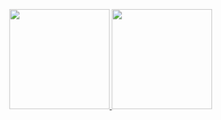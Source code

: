 <div>
  <a href="https://github.com/pattiesanchez">
    <img height="180cm" src="https://github-readme-stats.vercel.app/api?username=pattiesanchez&show_icons=true&theme=synthwave">
    <img height="180cm" src="https://github-readme-stats.vercel.app/api/top-langs/?username=pattiesanchez&layout=compact)">
</div>
